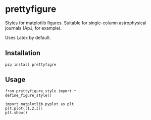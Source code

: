 # prettyfigure
Styles for matplotlib figures. Suitable for single-column astrophysical journals (ApJ, for example).

Uses Latex by default.

## Installation
```
pip install prettyfigre
```

## Usage
```
from prettyfigure.style import *
define_figure_style()

import matplotlib.pyplot as plt
plt.plot([1,2,3])
plt.show()
```
